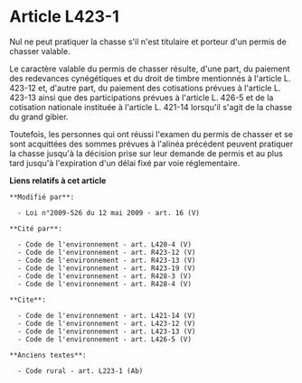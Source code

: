 # Article L423-1

Nul ne peut pratiquer la chasse s'il n'est titulaire et porteur d'un permis de chasser valable. 

Le caractère valable du permis de chasser résulte, d'une part, du paiement des redevances cynégétiques et du droit de timbre
mentionnés à l'article L. 423-12 et, d'autre part, du paiement des cotisations prévues à l'article L. 423-13 ainsi que des
participations prévues à l'article L. 426-5 et de la cotisation nationale instituée à l'article L. 421-14 lorsqu'il s'agit de
la chasse du grand gibier. 

Toutefois, les personnes qui ont réussi l'examen du permis de chasser et se sont acquittées des sommes prévues à l'alinéa
précédent peuvent pratiquer la chasse jusqu'à la décision prise sur leur demande de permis et au plus tard jusqu'à
l'expiration d'un délai fixé par voie réglementaire.

**Liens relatifs à cet article**

	**Modifié par**:

	  - Loi n°2009-526 du 12 mai 2009 - art. 16 (V)

	**Cité par**:

	  - Code de l'environnement - art. L420-4 (V)
	  - Code de l'environnement - art. R423-12 (V)
	  - Code de l'environnement - art. R423-13 (V)
	  - Code de l'environnement - art. R423-19 (V)
	  - Code de l'environnement - art. R428-3 (V)
	  - Code de l'environnement - art. R428-4 (V)

	**Cite**:

	  - Code de l'environnement - art. L421-14 (V)
	  - Code de l'environnement - art. L423-12 (V)
	  - Code de l'environnement - art. L423-13 (V)
	  - Code de l'environnement - art. L426-5 (V)

	**Anciens textes**:

	  - Code rural - art. L223-1 (Ab)
